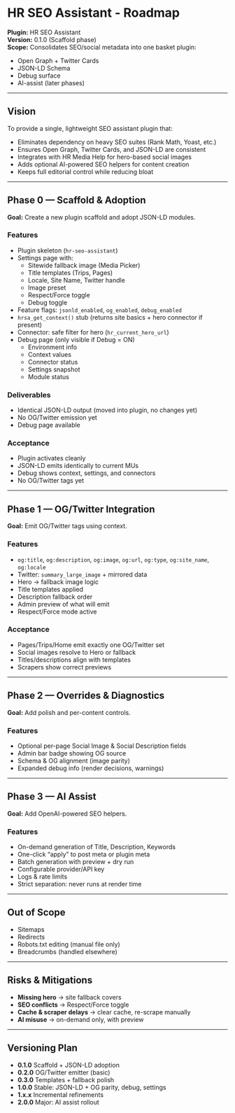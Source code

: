 # HR SEO Assistant - Roadmap

**Plugin:** HR SEO Assistant  
**Version:** 0.1.0 (Scaffold phase)  
**Scope:** Consolidates SEO/social metadata into one basket plugin:
- Open Graph + Twitter Cards
- JSON-LD Schema
- Debug surface
- AI-assist (later phases)

---

## Vision
To provide a single, lightweight SEO assistant plugin that:
- Eliminates dependency on heavy SEO suites (Rank Math, Yoast, etc.)
- Ensures Open Graph, Twitter Cards, and JSON-LD are consistent
- Integrates with HR Media Help for hero-based social images
- Adds optional AI-powered SEO helpers for content creation
- Keeps full editorial control while reducing bloat

---

## Phase 0 — Scaffold & Adoption
**Goal:** Create a new plugin scaffold and adopt JSON-LD modules.

### Features
- Plugin skeleton (`hr-seo-assistant`)
- Settings page with:
  - Sitewide fallback image (Media Picker)
  - Title templates (Trips, Pages)
  - Locale, Site Name, Twitter handle
  - Image preset
  - Respect/Force toggle
  - Debug toggle
- Feature flags: `jsonld_enabled`, `og_enabled`, `debug_enabled`
- `hrsa_get_context()` stub (returns site basics + hero connector if present)
- Connector: safe filter for hero (`hr_current_hero_url`)
- Debug page (only visible if Debug = ON)
  - Environment info
  - Context values
  - Connector status
  - Settings snapshot
  - Module status

### Deliverables
- Identical JSON-LD output (moved into plugin, no changes yet)
- No OG/Twitter emission yet
- Debug page available

### Acceptance
- Plugin activates cleanly
- JSON-LD emits identically to current MUs
- Debug shows context, settings, and connectors
- No OG/Twitter tags yet

---

## Phase 1 — OG/Twitter Integration
**Goal:** Emit OG/Twitter tags using context.

### Features
- `og:title`, `og:description`, `og:image`, `og:url`, `og:type`, `og:site_name`, `og:locale`
- Twitter: `summary_large_image` + mirrored data
- Hero → fallback image logic
- Title templates applied
- Description fallback order
- Admin preview of what will emit
- Respect/Force mode active

### Acceptance
- Pages/Trips/Home emit exactly one OG/Twitter set
- Social images resolve to Hero or fallback
- Titles/descriptions align with templates
- Scrapers show correct previews

---

## Phase 2 — Overrides & Diagnostics
**Goal:** Add polish and per-content controls.

### Features
- Optional per-page Social Image & Social Description fields
- Admin bar badge showing OG source
- Schema & OG alignment (image parity)
- Expanded debug info (render decisions, warnings)

---

## Phase 3 — AI Assist
**Goal:** Add OpenAI-powered SEO helpers.

### Features
- On-demand generation of Title, Description, Keywords
- One-click “apply” to post meta or plugin meta
- Batch generation with preview + dry run
- Configurable provider/API key
- Logs & rate limits
- Strict separation: never runs at render time

---

## Out of Scope
- Sitemaps
- Redirects
- Robots.txt editing (manual file only)
- Breadcrumbs (handled elsewhere)

---

## Risks & Mitigations
- **Missing hero** → site fallback covers
- **SEO conflicts** → Respect/Force toggle
- **Cache & scraper delays** → clear cache, re-scrape manually
- **AI misuse** → on-demand only, with preview

---

## Versioning Plan
- **0.1.0** Scaffold + JSON-LD adoption
- **0.2.0** OG/Twitter emitter (basic)
- **0.3.0** Templates + fallback polish
- **1.0.0** Stable: JSON-LD + OG parity, debug, settings
- **1.x.x** Incremental refinements
- **2.0.0** Major: AI assist rollout
